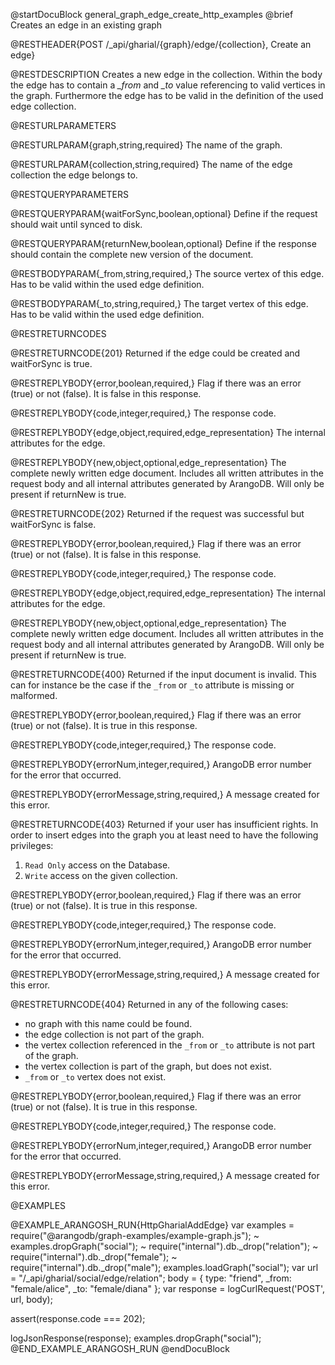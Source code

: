 @startDocuBlock general_graph_edge_create_http_examples
@brief Creates an edge in an existing graph

@RESTHEADER{POST /_api/gharial/{graph}/edge/{collection}, Create an edge}

@RESTDESCRIPTION
Creates a new edge in the collection.
Within the body the edge has to contain a *_from* and *_to* value referencing to valid vertices in the graph.
Furthermore the edge has to be valid in the definition of the used edge collection.

@RESTURLPARAMETERS

@RESTURLPARAM{graph,string,required}
The name of the graph.

@RESTURLPARAM{collection,string,required}
The name of the edge collection the edge belongs to.

@RESTQUERYPARAMETERS

@RESTQUERYPARAM{waitForSync,boolean,optional}
Define if the request should wait until synced to disk.

@RESTQUERYPARAM{returnNew,boolean,optional}
Define if the response should contain the complete
new version of the document.

@RESTBODYPARAM{_from,string,required,}
The source vertex of this edge. Has to be valid within
the used edge definition.

@RESTBODYPARAM{_to,string,required,}
The target vertex of this edge. Has to be valid within
the used edge definition.

@RESTRETURNCODES

@RESTRETURNCODE{201}
Returned if the edge could be created and waitForSync is true.

@RESTREPLYBODY{error,boolean,required,}
Flag if there was an error (true) or not (false).
It is false in this response.

@RESTREPLYBODY{code,integer,required,}
The response code.

@RESTREPLYBODY{edge,object,required,edge_representation}
The internal attributes for the edge.

@RESTREPLYBODY{new,object,optional,edge_representation}
The complete newly written edge document.
Includes all written attributes in the request body
and all internal attributes generated by ArangoDB.
Will only be present if returnNew is true.

@RESTRETURNCODE{202}
Returned if the request was successful but waitForSync is false.

@RESTREPLYBODY{error,boolean,required,}
Flag if there was an error (true) or not (false).
It is false in this response.

@RESTREPLYBODY{code,integer,required,}
The response code.

@RESTREPLYBODY{edge,object,required,edge_representation}
The internal attributes for the edge.

@RESTREPLYBODY{new,object,optional,edge_representation}
The complete newly written edge document.
Includes all written attributes in the request body
and all internal attributes generated by ArangoDB.
Will only be present if returnNew is true.

@RESTRETURNCODE{400}
Returned if the input document is invalid.
This can for instance be the case if the `_from` or `_to` attribute is missing
or malformed.

@RESTREPLYBODY{error,boolean,required,}
Flag if there was an error (true) or not (false).
It is true in this response.

@RESTREPLYBODY{code,integer,required,}
The response code.

@RESTREPLYBODY{errorNum,integer,required,}
ArangoDB error number for the error that occurred.

@RESTREPLYBODY{errorMessage,string,required,}
A message created for this error.

@RESTRETURNCODE{403}
Returned if your user has insufficient rights.
In order to insert edges into the graph  you at least need to have the following privileges:

1. `Read Only` access on the Database.
2. `Write` access on the given collection.

@RESTREPLYBODY{error,boolean,required,}
Flag if there was an error (true) or not (false).
It is true in this response.

@RESTREPLYBODY{code,integer,required,}
The response code.

@RESTREPLYBODY{errorNum,integer,required,}
ArangoDB error number for the error that occurred.

@RESTREPLYBODY{errorMessage,string,required,}
A message created for this error.

@RESTRETURNCODE{404}
Returned in any of the following cases:
* no graph with this name could be found.
* the edge collection is not part of the graph.
* the vertex collection referenced in the `_from` or `_to` attribute is not part of the graph.
* the vertex collection is part of the graph, but does not exist.
* `_from` or `_to` vertex does not exist.

@RESTREPLYBODY{error,boolean,required,}
Flag if there was an error (true) or not (false).
It is true in this response.

@RESTREPLYBODY{code,integer,required,}
The response code.

@RESTREPLYBODY{errorNum,integer,required,}
ArangoDB error number for the error that occurred.

@RESTREPLYBODY{errorMessage,string,required,}
A message created for this error.

@EXAMPLES

@EXAMPLE_ARANGOSH_RUN{HttpGharialAddEdge}
  var examples = require("@arangodb/graph-examples/example-graph.js");
~ examples.dropGraph("social");
~ require("internal").db._drop("relation");
~ require("internal").db._drop("female");
~ require("internal").db._drop("male");
  examples.loadGraph("social");
  var url = "/_api/gharial/social/edge/relation";
  body = {
    type: "friend",
    _from: "female/alice",
    _to: "female/diana"
  };
  var response = logCurlRequest('POST', url, body);

  assert(response.code === 202);

  logJsonResponse(response);
  examples.dropGraph("social");
@END_EXAMPLE_ARANGOSH_RUN
@endDocuBlock
